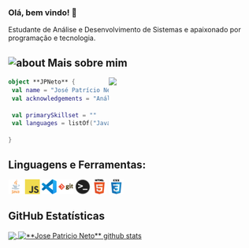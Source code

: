 ### Olá, bem vindo! 👋

Estudante de Análise e Desenvolvimento de Sistemas e apaixonado por programação e tecnologia. 


## <img width="45" alt="about" src="https://raw.github.com/elizarov/elizarov/master/about.png"> Mais sobre mim

<img align="right" width="300" src="https://i2.wp.com/allhtaccess.info/wp-content/uploads/2018/03/programming.gif?fit=1281%2C716&ssl=1" />

```kotlin
object **JPNeto** {
 val name = "José Patrício Neto"
 val acknowledgements = "Análise e Desenvolvimento de Sistemas"
 
 val primarySkillset = ""
 val languages = listOf("Java", "Python", "C", "JavaScript") 

}
```

## **Linguagens e Ferramentas:**  

<code><img height="30" src="https://raw.githubusercontent.com/github/explore/80688e429a7d4ef2fca1e82350fe8e3517d3494d/topics/java/java.png"></code>
<code><img height="30" src="https://raw.githubusercontent.com/github/explore/80688e429a7d4ef2fca1e82350fe8e3517d3494d/topics/javascript/javascript.png"></code>
<code><img height="30" src="https://raw.githubusercontent.com/github/explore/80688e429a7d4ef2fca1e82350fe8e3517d3494d/topics/visual-studio-code/visual-studio-code.png"></code>
<code><img height="30" src="https://raw.githubusercontent.com/github/explore/80688e429a7d4ef2fca1e82350fe8e3517d3494d/topics/git/git.png"></code>
<code><img height="30" src="https://raw.githubusercontent.com/github/explore/80688e429a7d4ef2fca1e82350fe8e3517d3494d/topics/terminal/terminal.png"></code>
<code><img height="30" src="https://raw.githubusercontent.com/github/explore/80688e429a7d4ef2fca1e82350fe8e3517d3494d/topics/html/html.png"></code>
<code><img height="30" src="https://raw.githubusercontent.com/github/explore/80688e429a7d4ef2fca1e82350fe8e3517d3494d/topics/css/css.png"></code>


## **GitHub Estatísticas**

<a href="">
  <img align="center" src="https://github-readme-stats.vercel.app/api/top-langs/?username=JosePBNeto&theme=dracula&hide_langs_below=1" />
</a>

<a href="">
 <img align="center" src="https://github-readme-stats.vercel.app/api?username=JosePBNeto&show_icons=true&theme=dracula&line_height=27" alt="**Jose Patricio Neto** github stats"/>
</a>

[linkedin]: [https://www.linkedin.com/in/josepatricioneto/](https://www.linkedin.com/in/josepatricioneto/)
<br>
